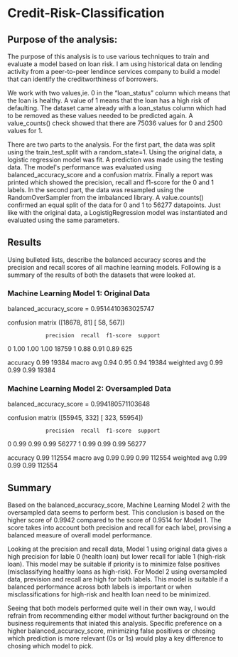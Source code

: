 # Credit-Risk-Classification

## Purpose of the analysis:
The purpose of this analysis is to use various techniques to train and evaluate a model based on loan risk. I am using historical data on lending activity from a peer-to-peer lendince services company to build a model that can identify the creditworthiness of borrowers.

We work with two values,ie. 0 in the “loan_status” column which means that the loan is healthy. A value of 1 means that the loan has a high risk of defaulting. The dataset came already with a loan_status column which had to be removed as these values needed to be predicted again. A value_counts() check showed that there are 75036 values for 0 and 2500 values for 1.

There are two parts to the analysis. 
For the first part, the data was split using the train_test_split with a random_state=1. 
Using the original data, a logistic regression model was fit. A prediction was made using the testing data. The model's performance was evaluated using balanced_accuracy_score and a confusion matrix. Finally a report was printed which showed the precision, recall and f1-score for the 0 and 1 labels. 
In the second part, the data was resampled using the RandomOverSampler from the imbalanced library. A value.counts() confirmed an equal split of the data for 0 and 1 to 56277 datapoints. Just like with the original data, a LogistigRegression model was instantiated and evaluated using the same parameters. 

## Results
Using bulleted lists, describe the balanced accuracy scores and the precision and recall scores of all machine learning models.
Following is a summary of the results of both the datasets that were looked at.

### Machine Learning Model 1: Original Data

balanced_accuracy_score = 0.9514410363025747

confusion matrix ([18678,  81]
                  [   58, 567])
                  
                precision  recall  f1-score  support
0                1.00      1.00      1.00      18759
1                0.88      0.91      0.89        625

accuracy                             0.99      19384
macro avg        0.94      0.95      0.94      19384
weighted avg     0.99      0.99      0.99      19384

### Machine Learning Model 2: Oversampled Data

balanced_accuracy_score = 0.994180571103648

confusion matrix ([55945,   332]
                  [  323, 55954])
                  
                precision  recall  f1-score  support
0                0.99      0.99      0.99      56277
1                0.99      0.99      0.99      56277

accuracy                             0.99     112554
macro avg        0.99      0.99      0.99     112554
weighted avg     0.99      0.99      0.99     112554


## Summary

Based on the balanced_accuracy_score, Machine Learning Model 2 with the oversampled data seems to perform best. This conclusion is based on the higher score of 0.9942 compared to the score of 0.9514 for Model 1. The score takes into account both precision and recall for each label, provising a balanced measure of overall model performance. 

Looking at the precision and recall data, Model 1 using original data gives a high precision for lable 0 (health loan) but lower recall for lable 1 (high-risk loan). This model may be suitable if priority is to minimize false positives (misclassifying healthy loans as high-risk).
For Model 2 using oversampled data, prevision and recall are high for both labels. This model is suitable if a balanced performance across both labels is important or when misclassifications for high-risk and health loan need to be minimized.

Seeing that both models performed quite well in their own way, I would refrain from recommending either model without further background on the business requirements that iniated this analysis. Specific preference on a higher balanced_accuracy_score, minimizing false positives or chosing which prediction is more relevant (0s or 1s) would play a key difference to chosing which model to pick.  

